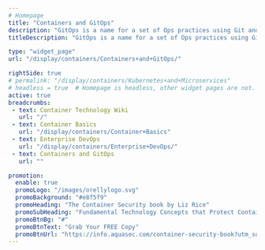 ```yaml
---
# Homepage
title: "Containers and GitOps"
description: "GitOps is a name for a set of Ops practices using Git and a way to do Continuous Delivery.  It works by using Git as a source of truth for declarative infrastructure and applications. This page gathers resources about the GitOps basics, tutorials and tools."
titleDescription: "GitOps is a name for a set of Ops practices using Git and a way to do Continuous Delivery.  It works by using Git as a source of truth for declarative infrastructure and applications. This page gathers resources about the GitOps basics, tutorials and tools." 

type: "widget_page"
url: "/display/containers/Containers+and+GitOps/" 

rightSide: true 
# permalink: "/display/containers/Kubernetes+and+Microservices"
# headless = true  # Homepage is headless, other widget pages are not.
active: true
breadcrumbs:
 - text: Container Technology Wiki
   url: "/"
 - text: Container Basics
   url: "/display/containers/Container+Basics"
 - text: Enterprise DevOps
   url: "/display/containers/Enterprise+DevOps/"
 - text: Containers and GitOps
   url: ""

promotion:
  enable: true
  promoLogo: "/images/orellylogo.svg"
  promoBackground: "#e8f5f9"
  promoHeading: "The Container Security book by Liz Rice"
  promoSubHeading: "Fundamental Technology Concepts that Protect Containerized Applications"
  promoBtnBg: "#"
  promoBtnText: "Grab Your FREE Copy"
  promoBtnUrl: "https://info.aquasec.com/container-security-book?utm_source=wiki"
---
```


